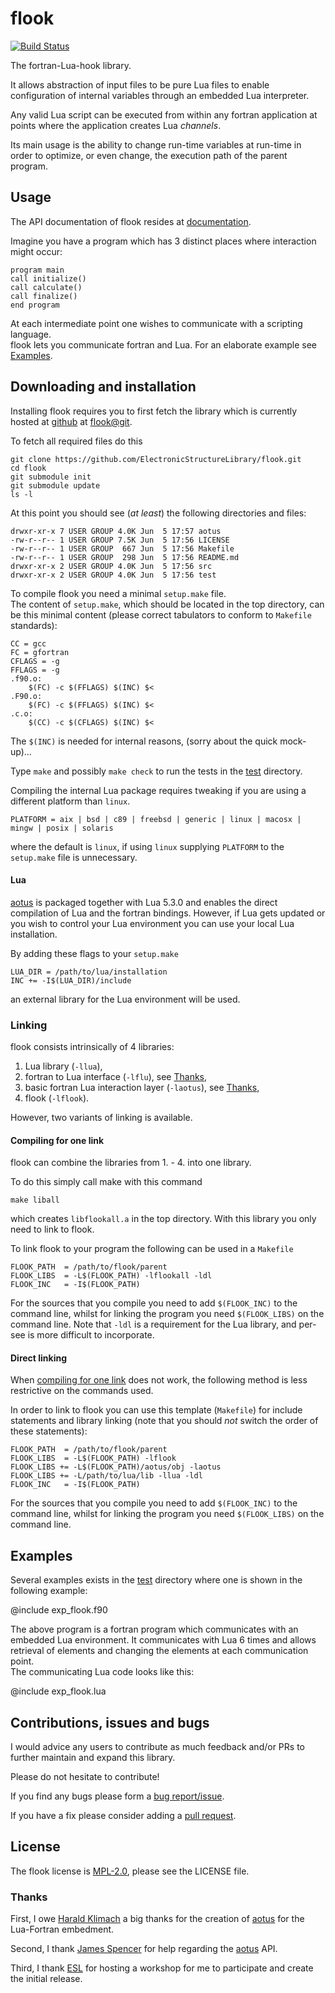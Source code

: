 # flook #

[![Build Status](https://travis-ci.org/ElectronicStructureLibrary/flook.svg?branch=master)](https://travis-ci.org/ElectronicStructureLibrary/flook)

The fortran-Lua-hook library.

It allows abstraction of input files to be pure Lua files to enable
configuration of internal variables through an embedded Lua interpreter.

Any valid Lua script can be executed from within any fortran application
at points where the application creates Lua _channels_.

Its main usage is the ability to change run-time variables at run-time
in order to optimize, or even change, the execution path of the parent
program.

## Usage ##

The API documentation of flook resides at [documentation][flook-doc].

Imagine you have a program which has 3 distinct places where interaction
might occur:

	program main
	call initialize()
	call calculate()
	call finalize()
	end program

At each intermediate point one wishes to communicate with a scripting language.  
flook lets you communicate fortran and Lua.
For an elaborate example see [Examples](#examples).

## Downloading and installation ##

Installing flook requires you to first fetch the library which is currently
hosted at [github](https://github.com/) at [flook@git].

To fetch all required files do this

	git clone https://github.com/ElectronicStructureLibrary/flook.git
    cd flook
    git submodule init
    git submodule update
    ls -l

At this point you should see (_at least_) the following directories and files:

    drwxr-xr-x 7 USER GROUP 4.0K Jun  5 17:57 aotus
    -rw-r--r-- 1 USER GROUP 7.5K Jun  5 17:56 LICENSE
    -rw-r--r-- 1 USER GROUP  667 Jun  5 17:56 Makefile
    -rw-r--r-- 1 USER GROUP  298 Jun  5 17:56 README.md
    drwxr-xr-x 2 USER GROUP 4.0K Jun  5 17:56 src
    drwxr-xr-x 2 USER GROUP 4.0K Jun  5 17:56 test

To compile flook you need a minimal `setup.make` file.  
The content of `setup.make`, which should be located in the top directory, can be this
minimal content (please correct tabulators to conform to `Makefile` standards):

    CC = gcc
    FC = gfortran
    CFLAGS = -g
    FFLAGS = -g
    .f90.o:
        $(FC) -c $(FFLAGS) $(INC) $<
    .F90.o:
        $(FC) -c $(FFLAGS) $(INC) $<
    .c.o:
        $(CC) -c $(CFLAGS) $(INC) $<

The `$(INC)` is needed for internal reasons, (sorry about the quick mock-up)...

Type `make` and possibly `make check` to run the tests in the [test](test/) directory.

Compiling the internal Lua package requires tweaking if you are using a different
platform than `linux`.

    PLATFORM = aix | bsd | c89 | freebsd | generic | linux | macosx | mingw | posix | solaris

where the default is `linux`, if using `linux` supplying `PLATFORM` to
the `setup.make` file is unnecessary.

#### Lua ####

[aotus] is packaged together with Lua 5.3.0 and enables the direct compilation of
Lua and the fortran bindings. However, if Lua gets updated or you wish
to control your Lua environment you can use your local Lua installation.

By adding these flags to your `setup.make`

    LUA_DIR = /path/to/lua/installation
    INC += -I$(LUA_DIR)/include

an external library for the Lua environment will be used.

### Linking ###

flook consists intrinsically of 4 libraries:

1. Lua library (`-llua`),
2. fortran to Lua interface (`-lflu`), see [Thanks](#thanks),
3. basic fortran Lua interaction layer (`-laotus`), see [Thanks](#thanks),
4. flook (`-lflook`).

However, two variants of linking is available.

#### Compiling for one link ####

flook can combine the libraries from 1. - 4. into one library.

To do this simply call make with this command

    make liball

which creates `libflookall.a` in the top directory. With this library
you only need to link to flook.

To link flook to your program the following can be used in a `Makefile`

    FLOOK_PATH  = /path/to/flook/parent
    FLOOK_LIBS  = -L$(FLOOK_PATH) -lflookall -ldl
    FLOOK_INC   = -I$(FLOOK_PATH)

For the sources that you compile you need to add `$(FLOOK_INC)` to the command line,
whilst for linking the program you need `$(FLOOK_LIBS)` on the command line.
Note that `-ldl` is a requirement for the Lua library, and per-see is more
difficult to incorporate. 

#### Direct linking ####

When [compiling for one link](#compiling-for-one-link) does not work, the
following method is less restrictive on the commands used.

In order to link to flook you can use this template (`Makefile`) for
include statements and library linking (note that you should _not_ switch
the order of these statements):

    FLOOK_PATH  = /path/to/flook/parent
    FLOOK_LIBS  = -L$(FLOOK_PATH) -lflook
    FLOOK_LIBS += -L$(FLOOK_PATH)/aotus/obj -laotus
    FLOOK_LIBS += -L/path/to/lua/lib -llua -ldl
    FLOOK_INC   = -I$(FLOOK_PATH)

For the sources that you compile you need to add `$(FLOOK_INC)` to the
command line, whilst for linking the program you need `$(FLOOK_LIBS)`
on the command line.

## Examples ##

Several examples exists in the [test](test/) directory where one 
is shown in the following example:

@include exp_flook.f90

The above program is a fortran program which communicates with an embedded Lua
environment. It communicates with Lua 6 times and allows retrieval of elements
and changing the elements at each communication point.  
The communicating Lua code looks like this:

@include exp_flook.lua


## Contributions, issues and bugs ##

I would advice any users to contribute as much feedback and/or PRs to further
maintain and expand this library.

Please do not hesitate to contribute!

If you find any bugs please form a [bug report/issue][issue].

If you have a fix please consider adding a [pull request][pr].

## License ##

The flook license is [MPL-2.0][mpl-2], please see the LICENSE file.

### Thanks ###

First, I owe [Harald Klimach](https://bitbucket.org/haraldkl) a big thanks 
for the creation of [aotus] for the Lua-Fortran embedment.

Second, I thank [James Spencer](https://github.com/jsspencer) for help
regarding the [aotus] API.

Third, I thank [ESL] for hosting a workshop for me to participate 
and create the initial release.


<!---
Links to external and internal sites.
-->
[flook@git]: https://github.com/ElectronicStructureLibrary/flook
[aotus]: https://bitbucket.org/haraldkl/aotus
[ESL]: http://esl.cecam.org/
[flook-doc]: https://electronicstructurelibrary.github.io/flook/index.html
[issue]: https://github.com/ElectronicStructureLibrary/flook/issues
[pr]: https://github.com/ElectronicStructureLibrary/flook/pulls
[mpl-2]: https://opensource.org/licenses/MPL-2.0
